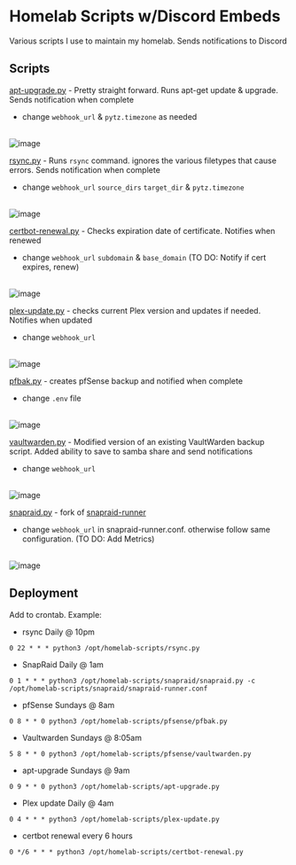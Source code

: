 
# Homelab Scripts w/Discord Embeds

Various scripts I use to maintain my homelab. Sends notifications to Discord




## Scripts


[apt-upgrade.py](https://github.com/sicXnull/homelab-scripts/blob/main/apt-upgrade.py) - Pretty straight forward. Runs apt-get update & upgrade. Sends notification when complete 
- change `webhook_url` &  `pytz.timezone` as needed <br><br>

![image](https://user-images.githubusercontent.com/31908995/224578518-0e2852ef-0f09-4a41-9a2a-3c7b18a576de.png)

[rsync.py](https://github.com/sicXnull/homelab-scripts/blob/main/rsync.py) - Runs `rsync` command. ignores the various filetypes that cause errors. Sends notification when complete 
- change `webhook_url` `source_dirs` `target_dir` & `pytz.timezone` <br><br>

![image](https://user-images.githubusercontent.com/31908995/224581849-abbdb49a-2d03-4f9c-b889-60dc07fdf87e.png)


[certbot-renewal.py](https://github.com/sicXnull/homelab-scripts/blob/main/certbot-renewal.py) - Checks expiration date of certificate. Notifies when renewed
- change `webhook_url` `subdomain` & `base_domain` (TO DO: Notify if cert expires, renew) <br><br>

![image](https://user-images.githubusercontent.com/31908995/224579506-46b69fc7-0ee5-4ea7-bcb1-a490c811fdde.png)


[plex-update.py](https://github.com/sicXnull/homelab-scripts/blob/main/plex-update.py) - checks current Plex version and updates if needed. Notifies when updated
- change `webhook_url` <br><br>

![image](https://user-images.githubusercontent.com/31908995/224579556-099df1b2-1ddc-4d04-82ae-6ae483808d05.png)


[pfbak.py](https://github.com/sicXnull/homelab-scripts/blob/main/pfsense-backup/pfbak.py) - creates pfSense backup and notified when complete
- change `.env` file <br><br>

![image](https://user-images.githubusercontent.com/31908995/224580012-31963672-0424-4aa6-89d0-e491540df247.png)

[vaultwarden.py](https://github.com/sicXnull/homelab-scripts/blob/main/vaultwarden.py) - Modified version of an existing VaultWarden backup script. Added ability to save to samba share and send notifications
- change `webhook_url` <br><br>

![image](https://user-images.githubusercontent.com/31908995/236705386-efe51958-e6e3-474e-8e93-1b2c33bc81de.png)

[snapraid.py](https://github.com/sicXnull/homelab-scripts/blob/main/snapraid/snapraid.py) - fork of [snapraid-runner](https://github.com/Chronial/snapraid-runner) 
- change `webhook_url` in snapraid-runner.conf. otherwise follow same configuration.  (TO DO: Add Metrics) <br><br>

![image](https://user-images.githubusercontent.com/31908995/224580065-21eb2cae-8067-4849-8446-b513901969b5.png)

## Deployment

Add to crontab. Example:

- rsync Daily @ 10pm

```
0 22 * * * python3 /opt/homelab-scripts/rsync.py
```

- SnapRaid Daily @ 1am
```
0 1 * * * python3 /opt/homelab-scripts/snapraid/snapraid.py -c /opt/homelab-scripts/snapraid/snapraid-runner.conf
```

- pfSense Sundays @ 8am
```
0 8 * * 0 python3 /opt/homelab-scripts/pfsense/pfbak.py
```

- Vaultwarden Sundays @ 8:05am
```
5 8 * * 0 python3 /opt/homelab-scripts/pfsense/vaultwarden.py
```
- apt-upgrade Sundays @ 9am

```
0 9 * * 0 python3 /opt/homelab-scripts/apt-upgrade.py
```

- Plex update Daily @ 4am
```
0 4 * * * python3 /opt/homelab-scripts/plex-update.py

```

- certbot renewal every 6 hours
```
0 */6 * * * python3 /opt/homelab-scripts/certbot-renewal.py
```
